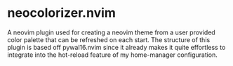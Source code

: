 # neocolorizer.nvim
A neovim plugin used for creating a neovim theme from a user provided color palette that can be refreshed on each start. The structure of this plugin is based off pywal16.nvim since it already makes it quite effortless to integrate into the hot-reload feature of my home-manager configuration.
